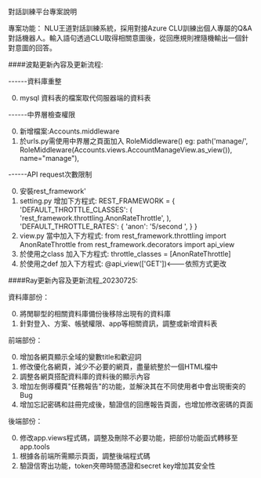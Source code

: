 對話訓練平台專案說明

專案功能：
NLU王道對話訓練系統，採用對接Azure CLU訓練出個人專屬的Q&A對話機器人。輸入語句透過CLU取得相關意圖後，從回應規則裡隨機輸出一個針對意圖的回答。



####波點更新內容及更新流程:

------資料庫重整

0. mysql 資料表的檔案取代伺服器端的資料表

------中界層檢查權限

0. 新增檔案:Accounts.middleware 
1. 於urls.py需使用中界層之頁面加入 RoleMiddleware()
eg: path('manage/', RoleMiddleware(Accounts.views.AccountManageView.as_view()), name="manage"),

------API request次數限制

0. 安裝rest_framework'
1. setting.py 增加下方程式:
REST_FRAMEWORK = {
    'DEFAULT_THROTTLE_CLASSES': (
        'rest_framework.throttling.AnonRateThrottle',
    ),
    'DEFAULT_THROTTLE_RATES': {
        'anon': '5/second  ',
    }
}
2. view.py 當中加入下方程式:
from rest_framework.throttling import AnonRateThrottle
from rest_framework.decorators import api_view
3. 於使用之class 加入下方程式:
throttle_classes = [AnonRateThrottle]
4. 於使用之def 加入下方程式:
@api_view(['GET'])<---依照方式更改

####Ray更新內容及更新流程_20230725:

資料庫部份：

0. 將閒聊型的相關資料庫備份後移除出現有的資料庫
1. 針對登入、方案、帳號權限、app等相關資訊，調整或新增資料表

前端部份：

0. 增加各網頁顯示全域的變數title和歡迎詞
1. 修改優化各網頁，減少不必要的網頁，盡量統整於一個HTML檔中
2. 調整各網頁搭配資料庫的資料後的顯示內容
3. 增加左側導欄頁"任務報告"的功能，並解決其在不同使用者中會出現衝突的Bug
4. 增加忘記密碼和註冊完成後，驗證信的回應報告頁面，也增加修改密碼的頁面

後端部份：

0. 修改app.views程式碼，調整及刪除不必要功能，把部份功能函式轉移至app.tools
1. 根據各前端所需顯示頁面，調整後端程式碼
2. 驗證信寄出功能，token夾帶時間憑證和secret key增加其安全性
